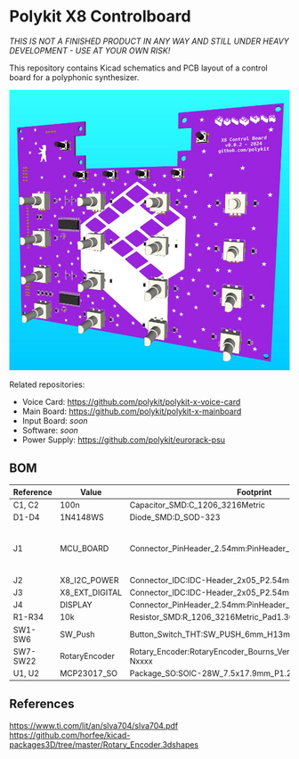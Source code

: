 # Polykit X8 Controlboard

_THIS IS NOT A FINISHED PRODUCT IN ANY WAY AND STILL UNDER HEAVY DEVELOPMENT - USE AT YOUR OWN RISK!_

This repository contains Kicad schematics and PCB layout of a control board for a polyphonic synthesizer.

![Polykit X8 Main Board Rendering](polykit-x-controlboard-rendering.jpg)

Related repositories:

* Voice Card: https://github.com/polykit/polykit-x-voice-card
* Main Board: https://github.com/polykit/polykit-x-mainboard
* Input Board: _soon_
* Software: _soon_
* Power Supply: https://github.com/polykit/eurorack-psu

## BOM
|Reference|Value         |Footprint                                                      |Comment                               |Qty|
|---------|--------------|---------------------------------------------------------------|--------------------------------------|---|
|C1, C2   |100n          |Capacitor_SMD:C_1206_3216Metric                                |                                      |2  |
|D1-D4    |1N4148WS      |Diode_SMD:D_SOD-323                                            |                                      |4  |
|J1       |MCU_BOARD     |Connector_PinHeader_2.54mm:PinHeader_1x16_P2.54mm_Vertical     |optional, when used as MIDI controller|1  |
|J2       |X8_I2C_POWER  |Connector_IDC:IDC-Header_2x05_P2.54mm_Vertical                 |                                      |1  |
|J3       |X8_EXT_DIGITAL|Connector_IDC:IDC-Header_2x05_P2.54mm_Vertical                 |                                      |1  |
|J4       |DISPLAY       |Connector_PinHeader_2.54mm:PinHeader_1x04_P2.54mm_Vertical     |                                      |1  |
|R1-R34   |10k           |Resistor_SMD:R_1206_3216Metric_Pad1.30x1.75mm_HandSolder       |                                      |34 |
|SW1-SW6  |SW_Push       |Button_Switch_THT:SW_PUSH_6mm_H13mm                            |                                      |6  |
|SW7-SW22 |RotaryEncoder |Rotary_Encoder:RotaryEncoder_Bourns_Vertical_PEC12R-3xxxF-Nxxxx|without switch                        |16 |
|U1, U2   |MCP23017_SO   |Package_SO:SOIC-28W_7.5x17.9mm_P1.27mm                         |                                      |2  |

## References

https://www.ti.com/lit/an/slva704/slva704.pdf
https://github.com/horfee/kicad-packages3D/tree/master/Rotary_Encoder.3dshapes
